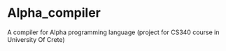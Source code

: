 # Alpha_compiler
A compiler for Alpha programming language (project for CS340 course in University Of Crete)
